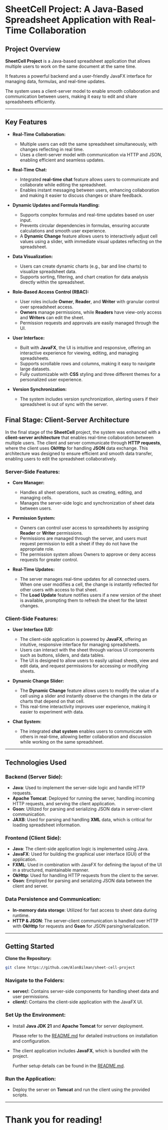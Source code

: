 # **SheetCell Project: A Java-Based Spreadsheet Application with Real-Time Collaboration**

## **Project Overview**

**SheetCell Project** is a Java-based spreadsheet application that allows multiple users to work on the same document at
the same time.

It features a powerful backend and a user-friendly JavaFX interface for managing data, formulas, and real-time updates.

The system uses a client-server model to enable smooth collaboration and communication between users, making it easy to
edit and share spreadsheets efficiently.

---

## **Key Features**

- **Real-Time Collaboration:**
    - Multiple users can edit the same spreadsheet simultaneously, with changes reflecting in real time.
    - Uses a client-server model with communication via HTTP and JSON, enabling efficient and seamless updates.

- **Real-Time Chat:**
    - Integrated **real-time chat** feature allows users to communicate and collaborate while editing the spreadsheet.
    - Enables instant messaging between users, enhancing collaboration and making it easier to discuss changes or share
      feedback.

- **Dynamic Updates and Formula Handling:**
    - Supports complex formulas and real-time updates based on user input.
    - Prevents circular dependencies in formulas, ensuring accurate calculations and smooth user experience.
    - A **Dynamic Change** feature allows users to interactively adjust cell values using a slider, with immediate
      visual updates reflecting on the spreadsheet.

- **Data Visualization:**
    - Users can create dynamic charts (e.g., bar and line charts) to visualize spreadsheet data.
    - Supports sorting, filtering, and chart creation for data analysis directly within the spreadsheet.

- **Role-Based Access Control (RBAC):**
    - User roles include **Owner**, **Reader**, and **Writer** with granular control over spreadsheet access.
    - **Owners** manage permissions, while **Readers** have view-only access and **Writers** can edit the sheet.
    - Permission requests and approvals are easily managed through the UI.

- **User Interface:**
    - Built with **JavaFX**, the UI is intuitive and responsive, offering an interactive experience for viewing,
      editing, and managing spreadsheets.
    - Supports scrollable rows and columns, making it easy to navigate large datasets.
    - Fully customizable with **CSS** styling and three different themes for a personalized user experience.

- **Version Synchronization:**
    - The system includes version synchronization, alerting users if their spreadsheet is out of sync with the server.

## **Final Stage: Client-Server Architecture**

In the final stage of the **SheetCell** project, the system was enhanced with a **client-server architecture** that
enables real-time collaboration between multiple users. The client and server communicate through **HTTP requests**,
where the client uses **OkHttp** for handling **JSON** data exchange. This architecture was designed to ensure efficient
and smooth data transfer, enabling users to edit the spreadsheet collaboratively.

### **Server-Side Features:**

- **Core Manager:**
    - Handles all sheet operations, such as creating, editing, and managing cells.
    - Manages the server-side logic and synchronization of sheet data between users.

- **Permission System:**
    - Owners can control user access to spreadsheets by assigning **Reader** or **Writer** permissions.
    - Permissions are managed through the server, and users must request permission to edit a sheet if they do not have
      the appropriate role.
    - The permission system allows Owners to approve or deny access requests for greater control.

- **Real-Time Updates:**
    - The server manages real-time updates for all connected users. When one user modifies a cell, the change is
      instantly reflected for other users with access to that sheet.
    - The **Load Update** feature notifies users if a new version of the sheet is available, prompting them to refresh
      the sheet for the latest changes.

### **Client-Side Features:**

- **User Interface (UI):**
    - The client-side application is powered by **JavaFX**, offering an intuitive, responsive interface for managing
      spreadsheets.
    - Users can interact with the sheet through various UI components such as buttons, sliders, and data tables.
    - The UI is designed to allow users to easily upload sheets, view and edit data, and request permissions for
      accessing or modifying sheets.

- **Dynamic Change Slider:**
    - The **Dynamic Change** feature allows users to modify the value of a cell using a slider and instantly observe the
      changes in the data or charts that depend on that cell.
    - This real-time interactivity improves user experience, making it easier to experiment with data.

- **Chat System:**
    - The integrated **chat system** enables users to communicate with others in real-time, allowing better
      collaboration and discussion while working on the same spreadsheet.

---

## **Technologies Used**

### **Backend (Server Side):**

- **Java**: Used to implement the server-side logic and handle HTTP requests.
- **Apache Tomcat**: Deployed for running the server, handling incoming HTTP requests, and serving the client
  application.
- **Gson**: Utilized for parsing and serializing JSON data in server-client communication.
- **JAXB**: Used for parsing and handling **XML** data, which is critical for loading spreadsheet information.

### **Frontend (Client Side):**

- **Java**: The client-side application logic is implemented using Java.
- **JavaFX**: Used for building the graphical user interface (GUI) of the application.
- **FXML**: Used in combination with JavaFX for defining the layout of the UI in a structured, maintainable manner.
- **OkHttp**: Used for handling HTTP requests from the client to the server.
- **Gson**: Employed for parsing and serializing JSON data between the client and server.

### **Data Persistence and Communication:**

- **In-memory data storage**: Utilized for fast access to sheet data during runtime.
- **HTTP & JSON**: The server-client communication is handled over HTTP with **OkHttp** for requests and **Gson** for
  JSON parsing/serialization.

---

## **Getting Started**

**Clone the Repository:**

   ```bash
   git clone https://github.com/AlonBilman/sheet-cell-project
``` 

### Navigate to the Folders:

- **server/:** Contains server-side components for handling sheet data and user permissions.
- **client/:** Contains the client-side application with the JavaFX UI.

### Set Up the Environment:

- Install **Java JDK 21** and **Apache Tomcat** for server deployment.

  Please refer to the [README.md](https://github.com/AlonBilman/sheet-cell-project/tree/master/ServerApp) for detailed
  instructions on installation and configuration.
- The client application includes **JavaFX**, which is bundled with the project.

  Further setup details can be found in
  the [README.md](https://github.com/AlonBilman/sheet-cell-project/tree/master/ClientApp).

### Run the Application:

- Deploy the server on **Tomcat** and run the client using the provided scripts.

---
# Thank you for reading!  